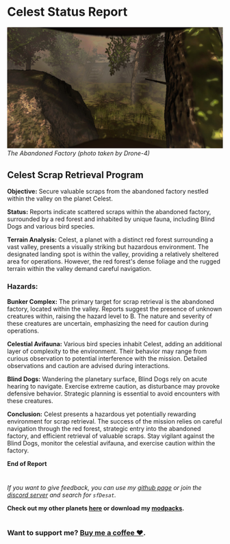 # Celest Status Report
![Screenshot_1](https://raw.githubusercontent.com/sfDesat/Celest/main/Screenshots/1.jpg "1.jpg")
_The Abandoned Factory (photo taken by Drone-4)_

## **Celest Scrap Retrieval Program**

**Objective:** Secure valuable scraps from the abandoned factory nestled within the valley on the planet Celest.

**Status:** Reports indicate scattered scraps within the abandoned factory, surrounded by a red forest and inhabited by unique fauna, including Blind Dogs and various bird species.

**Terrain Analysis:**
Celest, a planet with a distinct red forest surrounding a vast valley, presents a visually striking but hazardous environment. The designated landing spot is within the valley, providing a relatively sheltered area for operations. However, the red forest's dense foliage and the rugged terrain within the valley demand careful navigation.

### **Hazards:**

**Bunker Complex:**
The primary target for scrap retrieval is the abandoned factory, located within the valley. Reports suggest the presence of unknown creatures within, raising the hazard level to B. The nature and severity of these creatures are uncertain, emphasizing the need for caution during operations.

**Celestial Avifauna:**
Various bird species inhabit Celest, adding an additional layer of complexity to the environment. Their behavior may range from curious observation to potential interference with the mission. Detailed observations and caution are advised during interactions.

**Blind Dogs:**
Wandering the planetary surface, Blind Dogs rely on acute hearing to navigate. Exercise extreme caution, as disturbance may provoke defensive behavior. Strategic planning is essential to avoid encounters with these creatures.

**Conclusion:**
Celest presents a hazardous yet potentially rewarding environment for scrap retrieval. The success of the mission relies on careful navigation through the red forest, strategic entry into the abandoned factory, and efficient retrieval of valuable scraps. Stay vigilant against the Blind Dogs, monitor the celestial avifauna, and exercise caution within the factory.

**End of Report**

# 

_If you want to give feedback, you can use my [github page](https://github.com/sfDesat/Aquatis/issues) or join the [discord server](https://discord.gg/lcmod) and search for `sfDesat`._

**Check out my other planets [here](https://thunderstore.io/c/lethal-company/p/sfDesat/) or download my [modpacks](https://thunderstore.io/c/lethal-company/p/sfDesat/?section=modpacks).**
#
### Want to support me? [Buy me a coffee ❤️](https://www.buymeacoffee.com/sfdesat).
